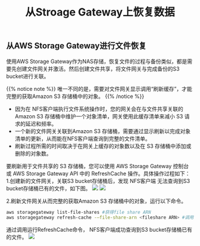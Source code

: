 ﻿---
title: "从Stroage Gateway上恢复数据"
chapter: false
weight: 33
---

## 从AWS Storage Gateway进行文件恢复

使用AWS Storage Gateway作为NAS存储，恢复文件的过程与备份类似，都是需要先创建文件网关并激活。然后创建文件共享，将文件网关与完成备份的S3 bucket进行关联。

{{% notice note %}}
唯一不同的是，需要对文件网关显示调用“刷新缓存”，才能完整的获取Amazon S3 存储桶中的对象。
{{% /notice  %}}

* 因为在 NFS客户端执行文件系统操作时，您的网关会在与文件共享关联的 Amazon S3 存储桶中维护一个对象清单，网关使用此缓存清单来减小 S3 请求的延迟和频率。
* 一个新的文件网关关联到Amazon S3 存储桶，需要通过显示刷新以完成对象清单的更新，从而能在NFS客户端查询到完整的文件清单。
* 刷新过程所需的时间取决于在网关上缓存的对象数以及在 S3 存储桶中添加或删除的对象数。

要刷新用于文件共享的 S3 存储桶，您可以使用 AWS Storage Gateway 控制台或 AWS Storage Gateway API 中的 RefreshCache 操作。具体操作过程如下：
1.创建新的文件网关，关联S3 bucket存储桶后，发现 NFS客户端 无法查询到S3 bucket存储桶已有的文件，如下图。
![](/images/SetupStorageGW/restoreFromStorageGW1.png)
![](/images/SetupStorageGW/restoreFromStorageGW2.png)

2.刷新文件网关从而完整的获取Amazon S3 存储桶中的对象，运行以下命令。
```bash
aws storagegateway list-file-shares #获得file share ARN
aws storagegateway refresh-cache -–file-share-arn <fileshare ARN> #调用RefreshCache
```
通过调用运行RefreshCache命令， NFS客户端成功查询到S3 bucket存储桶已有的文件。
![](/images/SetupStorageGW/listFileShare.png)

